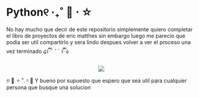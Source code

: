 # Python୧ ‧₊˚ 🍓 ⋅ ☆

No hay mucho que decir de este repositorio simplemente quiero completar el libro de proyectos de eric matthes
sin embargo luego me parecio que podia ser util compartirlo y sera lindo despues volver a ver el proceso una vez terminado ໒꒰ྀི´ ˘ ` ꒱ྀིა


<div align="center">
    <img src="https://giffiles.alphacoders.com/112/112883.gif">


  
</div>





୭ 🧷 ✧ ˚. ᵎᵎ 🎀 Y bueno por supuesto que espero que sea util para cualquier persona que busque una solucion 
